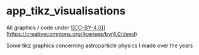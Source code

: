 # app_tikz_visualisations

All graphics / code under [![CC-BY-4.0]](https://mirrors.creativecommons.org/presskit/buttons/88x31/svg/by.svg)](https://creativecommons.org/licenses/by/4.0/deed)

Some tikz graphics concerning astroparticle physics I made over the years

